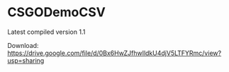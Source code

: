 # CSGODemoCSV

Latest compiled version 1.1

Download: https://drive.google.com/file/d/0Bx6HwZJfhwIldkU4djV5LTFYRmc/view?usp=sharing
